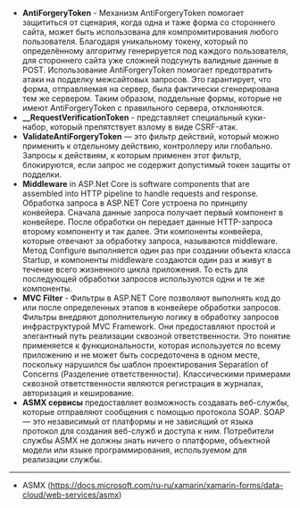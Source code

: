 - **AntiForgeryToken** - Механизм AntiForgeryToken помогает защититься от сценария, когда одна и таже форма со стороннего сайта, может быть использована для компромитирования любого пользователя. Благодаря уникальному токену, который по определённому алгоритму генерируется под каждого пользователя, для стороннего сайта уже сложней подсунуть валидные данные в POST. Использование AntiForgeryToken помогает предотвратить атаки на подделку межсайтовых запросов. Это гарантирует, что форма, отправляемая на сервер, была фактически сгенерирована тем же сервером. Таким образом, поддельные формы, которые не имеют AntiForgeryToken с правильного сервера, отклоняются.
- **__RequestVerificationToken** - представляет специальный куки-набор, который препятствует взлому в виде CSRF-атак.
- **ValidateAntiForgeryToken** — это фильтр действий, который можно применить к отдельному действию, контроллеру или глобально. Запросы к действиям, к которым применен этот фильтр, блокируются, если запрос не содержит допустимый токен защиты от подделки.
- **Middleware** in ASP.Net Core is software components that are assembled into HTTP pipeline to handle requests and response. Обработка запроса в ASP.NET Core устроена по принципу конвейера. Сначала данные запроса получает первый компонент в конвейере. После обработки он передает данные HTTP-запроса второму компоненту и так далее. Эти компоненты конвейера, которые отвечают за обработку запроса, называются middleware. Метод Configure выполняется один раз при создании объекта класса Startup, и компоненты middleware создаются один раз и живут в течение всего жизненного цикла приложения. То есть для последующей обработки запросов используются одни и те же компоненты.
- **MVC Filter** - Фильтры в ASP.NET Core позволяют выполнять код до или после определенных этапов в конвейере обработки запросов. Фильтры внедряют дополнительную логику в обработку запросов инфраструктурой MVC Framework. Они предоставляют простой и элегантный путь реализации сквозной ответственности. Это понятие применяется к функциональности, которая используется по всему приложению и не может быть сосредоточена в одном месте, поскольку нарушился бы шаблон проектирования Separation of Concerns (Разделение ответственности). Классическими примерами сквозной ответственности являются регистрация в журналах, авторизация и кеширование.
- **ASMX сервисы** предоставляет возможность создавать веб-службы, которые отправляют сообщения с помощью протокола SOAP. SOAP — это независимый от платформы и не зависящий от языка протокол для создания веб-служб и доступа к ним. Потребители службы ASMX не должны знать ничего о платформе, объектной модели или языке программирования, используемом для реализации службы.
----------------------------------------
- ASMX (https://docs.microsoft.com/ru-ru/xamarin/xamarin-forms/data-cloud/web-services/asmx)
